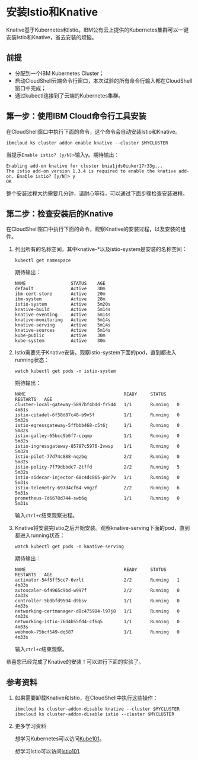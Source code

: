 # 安装Istio和Knative

Knative基于Kubernetes和Istio。IBM公有云上提供的Kubernetes集群可以一键安装Istio和Knative，省去安装的烦恼。

## 前提

* 分配到一个IBM Kubernetes Cluster；
* 启动CloudShell云端命令行窗口，本次试验的所有命令行输入都在CloudShell窗口中完成；
* 通过kubectl连接到了云端的Kubernetes集群。

## 第一步：使用IBM Cloud命令行工具安装

在CloudShell窗口中执行下面的命令，这个命令会自动安装Istio和Knative。

```text
ibmcloud ks cluster addon enable knative --cluster $MYCLUSTER
```

当提示`Enable istio? [y/N]>`输入y。期待输出：
```
Enabling add-on knative for cluster bnia1jds0iuker17r33g...
The istio add-on version 1.3.4 is required to enable the knative add-on. Enable istio? [y/N]> y
OK
```
整个安装过程大约需要几分钟，请耐心等待，可以通过下面步骤检查安装进程。

## 第二步：检查安装后的Knative

在CloudShell窗口中执行下面的命令，观察Knative的安装过程，以及安装的组件。

1. 列出所有的名称空间，其中knative-\*以及istio-system是安装的名称空间：

   ```text
   kubectl get namespace
   ```
   期待输出：
   ```
   NAME                 STATUS    AGE
   default              Active    30m
   ibm-cert-store       Active    20m
   ibm-system           Active    28m
   istio-system         Active    5m20s
   knative-build        Active    5m14s
   knative-eventing     Active    5m14s
   knative-monitoring   Active    5m14s
   knative-serving      Active    5m14s
   knative-sources      Active    5m14s
   kube-public          Active    30m
   kube-system          Active    30m
   ```

2. Istio需要先于Knative安装。观察istio-system下面的pod，直到都进入running状态：

   ```text
   watch kubectl get pods -n istio-system
   ```
   期待输出：
   ```
   NAME                                     READY     STATUS    RESTARTS   AGE
   cluster-local-gateway-5897bf4bdd-fr544   1/1       Running   0          4m51s
   istio-citadel-6f58d87c48-b9v5f           1/1       Running   0          5m32s
   istio-egressgateway-5ffbbb468-c5t6j      1/1       Running   0          5m32s
   istio-galley-65bcc9b6f7-czqmp            1/1       Running   0          5m32s
   istio-ingressgateway-85787c5976-2vwsp    1/1       Running   0          5m32s
   istio-pilot-77d74c888-nqzbq              2/2       Running   0          5m32s
   istio-policy-7f79dbbdc7-2tffd            2/2       Running   5          5m32s
   istio-sidecar-injector-68c4dc865-p8r7v   1/1       Running   0          5m31s
   istio-telemetry-697d4cf64-vmgzf          2/2       Running   6          5m31s
   prometheus-7d6678d744-swb6q              1/1       Running   0          5m31s
   ```

   输入`ctrl+c`结束观察进程。

1. Knative将安装完Istio之后开始安装。观察knative-serving下面的pod，直到都进入running状态：

   ```text
   watch kubectl get pods -n knative-serving
   ```
   期待输出：
   ```
   NAME                                     READY     STATUS    RESTARTS   AGE
   activator-54f5ff5cc7-6vrlt               2/2       Running   1          4m33s
   autoscaler-6f4965c9bd-w997f              2/2       Running   0          4m33s
   controller-5b9bfd9594-d9bsv              1/1       Running   0          4m33s
   networking-certmanager-d8c475984-l97j8   1/1       Running   0          4m33s
   networking-istio-76d4b55fd4-cf6q5        1/1       Running   0          4m33s
   webhook-75bcf549-dq587                   1/1       Running   0          4m33s
   ```

   输入`ctrl+c`结束观察。

恭喜您已经完成了Knative的安装！可以进行下面的实验了。

## 参考资料

1. 如果需要卸载Knative和Istio，在CloudShell中执行这些操作：

   ```text
   ibmcloud ks cluster-addon-disable knative --cluster $MYCLUSTER
   ibmcloud ks cluster-addon-disable istio --cluster $MYCLUSTER
   ```

2. 更多学习资料

   想学习Kubernetes可以访问[Kube101](https://github.com/IBM/kube101/tree/master/workshop)。

   想学习Istio可以访问[Istio101](https://github.com/IBM/istio101/tree/master/workshop).


